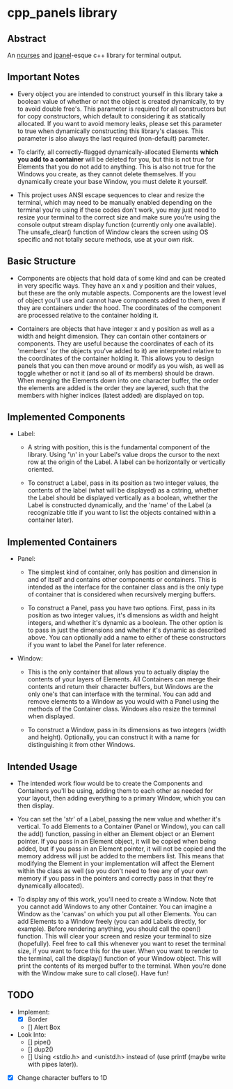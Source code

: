 # cpp_panels library

## Abstract
An [ncurses](https://www.gnu.org/software/ncurses/) and [jpanel](https://docs.oracle.com/javase/tutorial/uiswing/components/panel.html)-esque c++ library for terminal output.


## Important Notes
- Every object you are intended to construct yourself in this library take a boolean value of whether or not the object is created dynamically, to try to avoid double free's. This parameter is required for all constructors but for copy constructors, which default to considering it as statically allocated. If you want to avoid memory leaks, please set this parameter to true when dynamically constructing this library's classes. This parameter is also always the last required (non-default) parameter.

- To clarify, all correctly-flagged dynamically-allocated Elements **which you add to a container** will be deleted for you, but this is not true for Elements that you do not add to anything. This is also not true for the Windows you create, as they cannot delete themselves. If you dynamically create your base Window, you must delete it yourself.

- This project uses ANSI escape sequences to clear and resize the terminal, which may need to be manually enabled depending on the terminal you're using if these codes don't work, you may just need to resize your terminal to the correct size and make sure you're using the console output stream display function (currently only one available). The unsafe_clear() function of Window clears the screen using OS specific and not totally secure methods, use at your own risk.


## Basic Structure
- Components are objects that hold data of some kind and can be created in very specific ways. They have an x and y position and their values, but these are the only mutable aspects. Components are the lowest level of object you'll use and cannot have components added to them, even if they are containers under the hood. The coordinates of the component are processed relative to the container holding it.

- Containers are objects that have integer x and y position as well as a width and height dimension. They can contain other containers or components. They are useful because the coordinates of each of its 'members' (or the objects you've added to it) are interpreted relative to the coordinates of the container holding it. This allows you to design panels that you can then move around or modify as you wish, as well as toggle whether or not it (and so all of its members) should be drawn. When merging the Elements down into one character buffer, the order the elements are added is the order they are layered, such that the members with higher indices (latest added) are displayed on top.


## Implemented Components
- Label:
  - A string with position, this is the fundamental component of the library. Using '\n' in your Label's value drops the cursor to the next row at the origin of the Label. A label can be horizontally or vertically oriented.

  - To construct a Label, pass in its position as two integer values, the contents of the label (what will be displayed) as a cstring, whether the Label should be displayed vertically as a boolean, whether the Label is constructed dynamically, and the 'name' of the Label (a recognizable title if you want to list the objects contained within a container later).


## Implemented Containers
- Panel:
  - The simplest kind of container, only has position and dimension in and of itself and contains other components or containers. This is intended as the interface for the container class and is the only type of container that is considered when recursively merging buffers.

  - To construct a Panel, pass you have two options. First, pass in its position as two integer values, it's dimensions as width and height integers, and whether it's dynamic as a boolean. The other option is to pass in just the dimensions and whether it's dynamic as described above. You can optionally add a name to either of these constructors if you want to label the Panel for later reference.
        
- Window:
  - This is the only container that allows you to actually display the contents of your layers of Elements. All Containers can merge their contents and return their character buffers, but Windows are the only one's that can interface with the terminal. You can add and remove elements to a Window as you would with a Panel using the methods of the Container class. Windows also resize the terminal when displayed.

  - To construct a Window, pass in its dimensions as two integers (width and height). Optionally, you can construct it with a name for distinguishing it from other Windows.


## Intended Usage
- The intended work flow would be to create the Components and Containers you'll be using, adding them to each other as needed for your layout, then adding everything to a primary Window, which you can then display.

- You can set the 'str' of a Label, passing the new value and whether it's vertical. To add Elements to a Container (Panel or Window), you can call the add() function, passing in either an Element object or an Element pointer. If you pass in an Element object, it will be copied when being added, but if you pass in an Element pointer, it will not be copied and the memory address will just be added to the members list. This means that modifying the Element in your implementation will affect the Element within the class as well (so you don't need to free any of your own memory if you pass in the pointers and correctly pass in that they're dynamically allocated).

- To display any of this work, you'll need to create a Window. Note that you cannot add Windows to any other Container. You can imagine a Window as the 'canvas' on which you put all other Elements. You can add Elements to a Window freely (you can add Labels directly, for example). Before rendering anything, you should call the open() function. This will clear your screen and resize your terminal to size (hopefully). Feel free to call this whenever you want to reset the terminal size, if you want to force this for the user. When you want to render to the terminal, call the display() function of your Window object. This will print the contents of its merged buffer to the terminal. When you're done with the Window make sure to call close(). Have fun!


## TODO
- Implement:
  - [x] Border
  - [] Alert Box
- Look Into:
  - [] pipe()
  - [] dup2()
  - [] Using <stdio.h> and <unistd.h> instead of <iostream> (use printf (maybe write with pipes later)).
- [x] Change character buffers to 1D